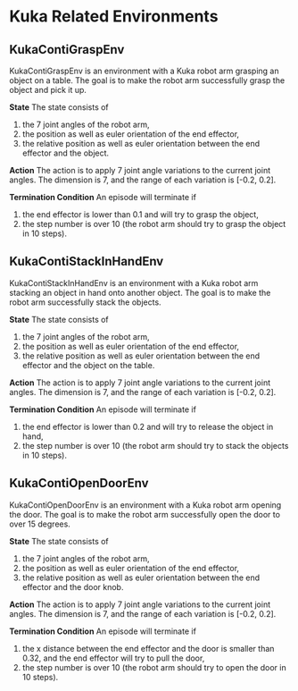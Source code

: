 # Kuka Related Environments

## KukaContiGraspEnv
KukaContiGraspEnv is an environment with a Kuka robot arm grasping an object on a table. The goal is to make the robot arm successfully grasp the object and pick it up.

**State**
The state consists of 
1. the 7 joint angles of the robot arm,
2. the position as well as euler orientation of the end effector,
3. the relative position as well as euler orientation between the end effector and the object.

**Action**
The action is to apply 7 joint angle variations to the current joint angles. The dimension is 7, and the range of each variation is [-0.2, 0.2].

**Termination Condition**
An episode will terminate if
1. the end effector is lower than 0.1 and will try to grasp the object, 
2. the step number is over 10 (the robot arm should try to grasp the object in 10 steps).

## KukaContiStackInHandEnv
KukaContiStackInHandEnv is an environment with a Kuka robot arm stacking an object in hand onto another object. The goal is to make the robot arm successfully stack the objects.

**State**
The state consists of 
1. the 7 joint angles of the robot arm,
2. the position as well as euler orientation of the end effector,
3. the relative position as well as euler orientation between the end effector and the object on the table.

**Action**
The action is to apply 7 joint angle variations to the current joint angles. The dimension is 7, and the range of each variation is [-0.2, 0.2].

**Termination Condition**
An episode will terminate if
1. the end effector is lower than 0.2 and will try to release the object in hand, 
2. the step number is over 10 (the robot arm should try to stack the objects in 10 steps).

## KukaContiOpenDoorEnv
KukaContiOpenDoorEnv is an environment with a Kuka robot arm opening the door. The goal is to make the robot arm successfully open the door to over 15 degrees.

**State**
The state consists of 
1. the 7 joint angles of the robot arm,
2. the position as well as euler orientation of the end effector,
3. the relative position as well as euler orientation between the end effector and the door knob.

**Action**
The action is to apply 7 joint angle variations to the current joint angles. The dimension is 7, and the range of each variation is [-0.2, 0.2].

**Termination Condition**
An episode will terminate if
1. the x distance between the end effector and the door is smaller than 0.32, and the end effector will try to pull the door, 
2. the step number is over 10 (the robot arm should try to open the door in 10 steps).
